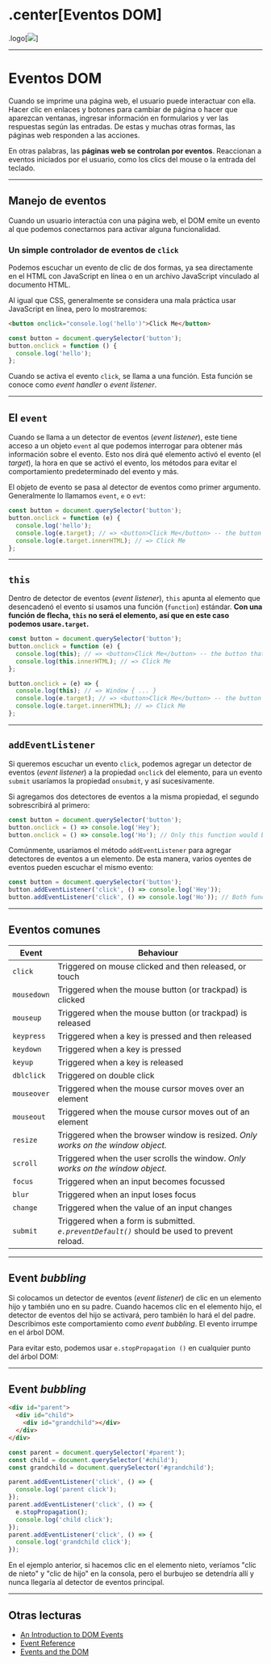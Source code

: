 # .center[Eventos DOM]

.logo[![](https://pataruco.github.io/ga-assets/assets/logos/ga.svg)]

---

# Eventos DOM

Cuando se imprime una página web, el usuario puede interactuar con ella. Hacer clic en enlaces y botones para cambiar de página o hacer que aparezcan ventanas, ingresar información en formularios y ver las respuestas según las entradas. De estas y muchas otras formas, las páginas web responden a las acciones.

En otras palabras, las **páginas web se controlan por eventos**. Reaccionan a eventos iniciados por el usuario, como los clics del mouse o la entrada del teclado.

---

## Manejo de eventos

Cuando un usuario interactúa con una página web, el DOM emite un evento al que podemos conectarnos para activar alguna funcionalidad.

### Un simple controlador de eventos de `click`

Podemos escuchar un evento de clic de dos formas, ya sea directamente en el HTML con JavaScript en línea o en un archivo JavaScript vinculado al documento HTML.

Al igual que CSS, generalmente se considera una mala práctica usar JavaScript en línea, pero lo mostraremos:

```html
<button onclick="console.log('hello')">Click Me</button>
```

```js
const button = document.querySelector('button');
button.onclick = function () {
  console.log('hello');
};
```

Cuando se activa el evento `click`, se llama a una función. Esta función se conoce como _event handler_ o _event listener_.

---

## El `event`

Cuando se llama a un detector de eventos (_event listener_), este tiene acceso a un objeto `event` al que podemos interrogar para obtener más información sobre el evento. Esto nos dirá qué elemento activó el evento (el _target_), la hora en que se activó el evento, los métodos para evitar el comportamiento predeterminado del evento y más.

El objeto de evento se pasa al detector de eventos como primer argumento. Generalmente lo llamamos `event`, `e` o `evt`:

```js
const button = document.querySelector('button');
button.onclick = function (e) {
  console.log('hello');
  console.log(e.target); // => <button>Click Me</button> -- the button that triggered this event
  console.log(e.target.innerHTML); // => Click Me
};
```

---

## `this`

Dentro de detector de eventos (_event listener_), `this` apunta al elemento que desencadenó el evento si usamos una función (`function`) estándar. **Con una función de flecha, `this` no será el elemento, así que en este caso podemos usar`e.target`.**

```js
const button = document.querySelector('button');
button.onclick = function (e) {
  console.log(this); // => <button>Click Me</button> -- the button that triggered this event
  console.log(this.innerHTML); // => Click Me
};

button.onclick = (e) => {
  console.log(this); // => Window { ... }
  console.log(e.target); // => <button>Click Me</button> -- the button that triggered this event
  console.log(e.target.innerHTML); // => Click Me
};
```

---

## `addEventListener`

Si queremos escuchar un evento `click`, podemos agregar un detector de eventos (_event listener_) a la propiedad `onclick` del elemento, para un evento `submit` usaríamos la propiedad `onsubmit`, y así sucesivamente.

Si agregamos dos detectores de eventos a la misma propiedad, el segundo sobrescribirá al primero:

```js
const button = document.querySelector('button');
button.onclick = () => console.log('Hey');
button.onclick = () => console.log('Ho'); // Only this function would be called
```

Comúnmente, usaríamos el método `addEventListener` para agregar detectores de eventos a un elemento. De esta manera, varios oyentes de eventos pueden escuchar el mismo evento:

```js
const button = document.querySelector('button');
button.addEventListener('click', () => console.log('Hey'));
button.addEventListener('click', () => console.log('Ho')); // Both functions are called
```

---

## Eventos comunes

| Event       | Behaviour                                                                                    |
| ----------- | -------------------------------------------------------------------------------------------- |
| `click`     | Triggered on mouse clicked and then released, or touch                                       |
| `mousedown` | Triggered when the mouse button (or trackpad) is clicked                                     |
| `mouseup`   | Triggered when the mouse button (or trackpad) is released                                    |
| `keypress`  | Triggered when a key is pressed and then released                                            |
| `keydown`   | Triggered when a key is pressed                                                              |
| `keyup`     | Triggered when a key is released                                                             |
| `dblclick`  | Triggered on double click                                                                    |
| `mouseover` | Triggered when the mouse cursor moves over an element                                        |
| `mouseout`  | Triggered when the mouse cursor moves out of an element                                      |
| `resize`    | Triggered when the browser window is resized. _Only works on the window object._             |
| `scroll`    | Triggered when the user scrolls the window. _Only works on the window object._               |
| `focus`     | Triggered when an input becomes focussed                                                     |
| `blur`      | Triggered when an input loses focus                                                          |
| `change`    | Triggered when the value of an input changes                                                 |
| `submit`    | Triggered when a form is submitted. _`e.preventDefault()`_ should be used to prevent reload. |

---

## Event _bubbling_

Si colocamos un detector de eventos (_event listener_) de clic en un elemento hijo y también uno en su padre. Cuando hacemos clic en el elemento hijo, el detector de eventos del hijo se activará, pero también lo hará el del padre. Describimos este comportamiento como _event bubbling_. El evento irrumpe en el árbol DOM.

Para evitar esto, podemos usar `e.stopPropagation ()` en cualquier punto del árbol DOM:

---

## Event _bubbling_

```html
<div id="parent">
  <div id="child">
    <div id="grandchild"></div>
  </div>
</div>
```

```js
const parent = document.querySelector('#parent');
const child = document.querySelector('#child');
const grandchild = document.querySelector('#grandchild');

parent.addEventListener('click', () => {
  console.log('parent click');
});
parent.addEventListener('click', () => {
  e.stopPropagation();
  console.log('child click');
});
parent.addEventListener('click', () => {
  console.log('grandchild click');
});
```

En el ejemplo anterior, si hacemos clic en el elemento nieto, veríamos "clic de nieto" y "clic de hijo" en la consola, pero el burbujeo se detendría allí y nunca llegaría al detector de eventos principal.

---

## Otras lecturas

- [An Introduction to DOM Events](https://www.smashingmagazine.com/2013/11/an-introduction-to-dom-events/)
- [Event Reference](https://developer.mozilla.org/en-US/docs/Web/Events)
- [Events and the DOM](https://developer.mozilla.org/en-US/docs/Web/API/Document_Object_Model/Events)
